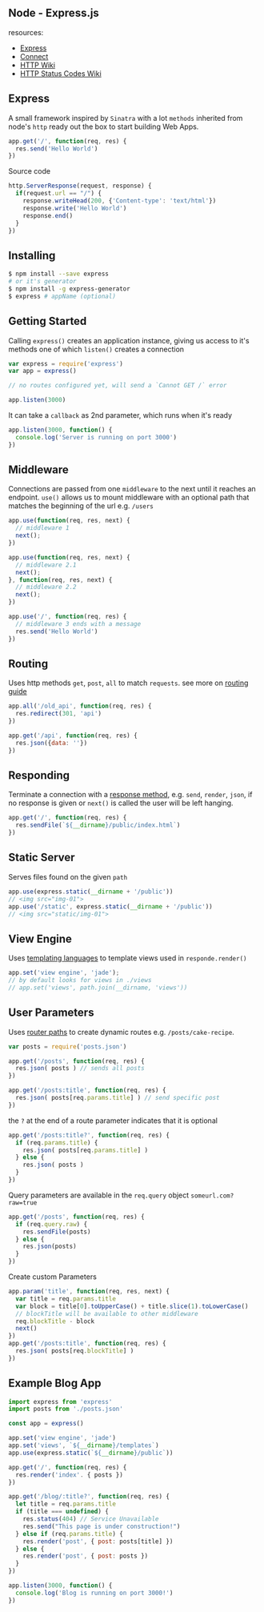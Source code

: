 ## Node - Express.js

resources:
- [Express](http://expressjs.com/)
- [Connect](https://github.com/senchalabs/connect/)
- [HTTP Wiki](https://en.wikipedia.org/wiki/Hypertext_Transfer_Protocol)
- [HTTP Status Codes Wiki](https://en.wikipedia.org/wiki/List_of_HTTP_status_codes)

## Express
A small framework inspired by `Sinatra` with a lot `methods` inherited from node's `http` ready out the box to start building Web Apps.

```js
app.get('/', function(req, res) {
  res.send('Hello World')
})
```
Source code
```js
http.ServerResponse(request, response) {
  if(request.url == "/") {
    response.writeHead(200, {'Content-type': 'text/html'})
    response.write('Hello World')
    response.end()
  }
})
```

## Installing

```sh
$ npm install --save express
# or it's generator
$ npm install -g express-generator
$ express # appName (optional)
```

## Getting Started
Calling `express()` creates an application instance, giving us access to it's methods one of which `listen()` creates a connection

```js
var express = require('express')
var app = express()

// no routes configured yet, will send a `Cannot GET /` error

app.listen(3000)
```

It can take a `callback` as 2nd parameter, which runs when it's ready
```js
app.listen(3000, function() {
  console.log('Server is running on port 3000')
})
```

## Middleware
Connections are passed from one `middleware` to the next until it reaches an endpoint. `use()` allows us to mount middleware with an optional path that matches the beginning of the url e.g. `/users`

```js
app.use(function(req, res, next) {
  // middleware 1
  next();
})

app.use(function(req, res, next) {
  // middleware 2.1
  next();
}, function(req, res, next) {
  // middleware 2.2
  next();
})

app.use('/', function(req, res) {
  // middleware 3 ends with a message
  res.send('Hello World')
})
```

## Routing
Uses http methods `get`, `post`, `all` to match `requests`. see more on [routing guide](http://expressjs.com/en/guide/routing.html)

```js
app.all('/old_api', function(req, res) {
  res.redirect(301, 'api')
})

app.get('/api', function(req, res) {
  res.json({data: ''})
})
```

## Responding
Terminate a connection with a [response method](http://expressjs.com/en/guide/routing.html#response-methods), e.g. `send`, `render`, `json`, if no response is given or `next()` is called the user will be left hanging.

```js
app.get('/', function(req, res) {
  res.sendFile(`${__dirname}/public/index.html`)
})
```


## Static Server
Serves files found on the given `path`

```js
app.use(express.static(__dirname + '/public'))
// <img src="img-01">
app.use('/static', express.static(__dirname + '/public'))
// <img src="static/img-01">
```


## View Engine
Uses [templating languages](https://strongloop.com/strongblog/compare-javascript-templates-jade-mustache-dust/) to template views used in `responde.render()`

```js
app.set('view engine', 'jade');
// by default looks for views in ./views
// app.set('views', path.join(__dirname, 'views'))
```


## User Parameters
Uses [router paths](http://expressjs.com/en/guide/routing.html#route-paths) to create dynamic routes e.g. `/posts/cake-recipe`.

```js
var posts = require('posts.json')

app.get('/posts', function(req, res) {
  res.json( posts ) // sends all posts
})

app.get('/posts:title', function(req, res) {
  res.json( posts[req.params.title] ) // send specific post
})
```
the `?` at the end of a route parameter indicates that it is optional
```js
app.get('/posts:title?', function(req, res) {
  if (req.params.title) {
    res.json( posts[req.params.title] )
  } else {
    res.json( posts )
  }
})
```

Query parameters are available in the `req.query` object `someurl.com?raw=true`
```js
app.get('/posts', function(req, res) {
  if (req.query.raw) {
    res.sendFile(posts)
  } else {
    res.json(posts)
  }
})
```
Create custom Parameters
```js
app.param('title', function(req, res, next) {
  var title = req.params.title
  var block = title[0].toUpperCase() + title.slice(1).toLowerCase()
  // blockTitle will be available to other middleware
  req.blockTitle - block
  next()
})
app.get('/posts:title', function(req, res) {
  res.json( posts[req.blockTitle] )
})
```

## Example Blog App

```js
import express from 'express'
import posts from './posts.json'

const app = express()

app.set('view engine', 'jade')
app.set('views', `${__dirname}/templates`)
app.use(express.static(`${__dirname}/public`))

app.get('/', function(req, res) {
  res.render('index'. { posts })
})

app.get('/blog/:title?', function(req, res) {
  let title = req.params.title
  if (title === undefined) {
    res.status(404) // Service Unavailable
    res.send("This page is under construction!")
  } else if (req.params.title) {
    res.render('post', { post: posts[title] })
  } else {
    res.render('post', { post: posts })
  }
})

app.listen(3000, function() {
  console.log('Blog is running on port 3000!')
})
```
